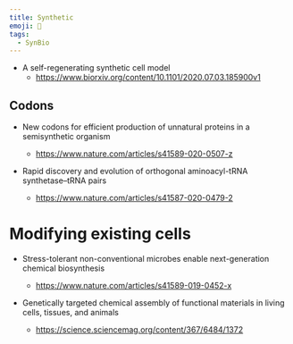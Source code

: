 ```yaml
---
title: Synthetic 
emoji: 🧬 
tags:
  - SynBio
---
```


* A self-regenerating synthetic cell model
    - https://www.biorxiv.org/content/10.1101/2020.07.03.185900v1


## Codons
* New codons for efficient production of unnatural proteins in a semisynthetic organism
  - https://www.nature.com/articles/s41589-020-0507-z

* Rapid discovery and evolution of orthogonal aminoacyl-tRNA synthetase–tRNA pairs
  - https://www.nature.com/articles/s41587-020-0479-2

# Modifying existing cells
* Stress-tolerant non-conventional microbes enable next-generation chemical biosynthesis
  - https://www.nature.com/articles/s41589-019-0452-x

* Genetically targeted chemical assembly of functional materials in living cells, tissues, and animals
  - https://science.sciencemag.org/content/367/6484/1372